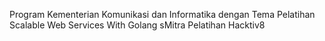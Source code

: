 Program Kementerian Komunikasi dan Informatika dengan Tema Pelatihan Scalable Web Services With Golang 
sMitra Pelatihan Hacktiv8
